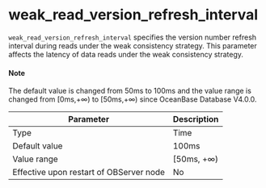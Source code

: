 # weak_read_version_refresh_interval


`weak_read_version_refresh_interval` specifies the version number refresh interval during reads under the weak consistency strategy. This parameter affects the latency of data reads under the weak consistency strategy.

<main id="notice" type='explain'>
  <h4>Note</h4>
  <p>The default value is changed from 50ms to 100ms and the value range is changed from [0ms,+∞) to [50ms,+∞) since OceanBase Database V4.0.0. </p>
</main>


| **Parameter** | **Description** |
|------------------|-------------|
| Type | Time |
| Default value | 100ms |
| Value range | \[50ms, +∞) |
| Effective upon restart of OBServer node | No |